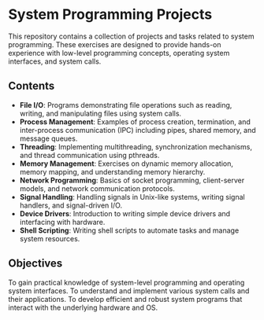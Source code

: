 # System Programming Projects

This repository contains a collection of projects and tasks related to system programming. These exercises are designed to provide hands-on experience with low-level programming concepts, operating system interfaces, and system calls.

## Contents

- **File I/O**: Programs demonstrating file operations such as reading, writing, and manipulating files using system calls.
- **Process Management**: Examples of process creation, termination, and inter-process communication (IPC) including pipes, shared memory, and message queues.
- **Threading**: Implementing multithreading, synchronization mechanisms, and thread communication using pthreads.
- **Memory Management**: Exercises on dynamic memory allocation, memory mapping, and understanding memory hierarchy.
- **Network Programming**: Basics of socket programming, client-server models, and network communication protocols.
- **Signal Handling**: Handling signals in Unix-like systems, writing signal handlers, and signal-driven I/O.
- **Device Drivers**: Introduction to writing simple device drivers and interfacing with hardware.
- **Shell Scripting**: Writing shell scripts to automate tasks and manage system resources.

## Objectives

To gain practical knowledge of system-level programming and operating system interfaces. To understand and implement various system calls and their applications. To develop efficient and robust system programs that interact with the underlying hardware and OS.
